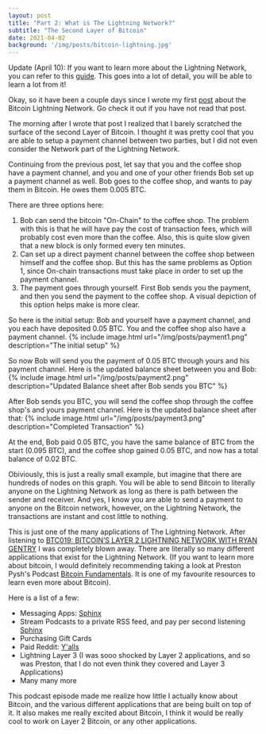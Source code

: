 ```yaml
---
layout: post
title: "Part 2: What is The Lightning Network?"
subtitle: "The Second Layer of Bitcoin"
date: 2021-04-02
background: '/img/posts/bitcoin-lightning.jpg'
---
```


Update (April 10): If you want to learn more about the Lightning Network, you can refer to this [guide](https://docs.lightning.engineering/conceptual-overview/overview-overview). This goes into a lot of detail, you will be able to learn a lot from it!

Okay, so it have been a couple days since I wrote my first [post](https://sidbav.github.io/2021/03/31/Lightning-Network.html) about the Bitcoin Lightning Network. Go check it out if you have not read that post.

The morning after I wrote that post I realized that I barely scratched the surface of the second Layer of Bitcoin. I thought it was pretty cool that you are able to setup a payment channel between two parties, but I did not even consider the Network part of the Lightning Network.

Continuing from the previous post, let say that you and the coffee shop have a payment channel, and you and one of your other friends Bob set up a payment channel as well. Bob goes to the coffee shop, and wants to pay them in Bitcoin. He owes them 0.005 BTC.

There are three options here:
1. Bob can send the bitcoin "On-Chain" to the coffee shop. The problem with this is that he will have pay the cost of transaction fees, which will probably cost even more than the coffee. Also, this is quite slow given that a new block is only formed every ten minutes.
2. Can set up a direct payment channel between the coffee shop between himself and the coffee shop. But this has the same problems as Option 1, since On-chain transactions must take place in order to set up the payment channel.
3. The payment goes through yourself. First Bob sends you the payment, and then you send the payment to the coffee shop. A visual depiction of this option helps make is more clear.

So here is the initial setup: Bob and yourself have a payment channel, and you each have deposited 0.05 BTC. You and the coffee shop also have a payment channel.
{% include image.html url="/img/posts/payment1.png" description="The initial setup" %}

So now Bob will send you the payment of 0.05 BTC through yours and his payment channel. Here is the updated balance sheet between you and Bob:
{% include image.html url="/img/posts/payment2.png" description="Updated Balance sheet after Bob sends you BTC" %}

After Bob sends you BTC, you will send the coffee shop through the coffee shop's and yours payment channel. Here is the updated balance sheet after that: 
{% include image.html url="/img/posts/payment3.png" description="Completed Transaction" %}

At the end, Bob paid 0.05 BTC, you have the same balance of BTC from the start (0.095 BTC), and the coffee shop gained 0.05 BTC, and now has a total balance of 0.02 BTC.

Obiviously, this is just a really small example, but imagine that there are hundreds of nodes on this graph. You will be able to send Bitcoin to literally anyone on the Lightning Network as long as there is path between the sender and receiver. And yes, I know you are able to send a payment to anyone on the Bitcoin network, however, on the Lightning Network, the transactions are instant and cost little to nothing.

This is just one of the many applications of The Lightning Network. After listening to [BTC019: BITCOIN’S LAYER 2 LIGHTNING NETWORK WITH RYAN GENTRY](https://www.theinvestorspodcast.com/bitcoin-fundamentals/btc019-bitcoins-layer-2-lightning-network-w-ryan-gentry/) I was completely blown away. There are literally so many different applications that exist for the Lightning Network. (If you want to learn more about bitcoin, I would definitely recommending taking a look at Preston Pysh's Podcast [Bitcoin Fundamentals](https://www.theinvestorspodcast.com/bitcoin-fundamentals/). It is one of my favourite resources to learn even more about Bitcoin).

Here is a list of a few: 
- Messaging Apps: [Sphinx](https://sphinx.chat/)
- Stream Podcasts to a private RSS feed, and pay per second listening [Sphinx](https://sphinx.chat/)
- Purchasing Gift Cards
- Paid Reddit: [Y'alls](https://yalls.org/)
- Lightning Layer 3 (I was sooo shocked by Layer 2 applications, and so was Preston, that I do not even think they covered and Layer 3 Applications)
- Many many more

This podcast episode made me realize how little I actually know about Bitcoin, and the various different applications that are being built on top of it. It also makes me really excited about Bitcoin, I think it would be really cool to work on Layer 2 Bitcoin, or any other applications.
